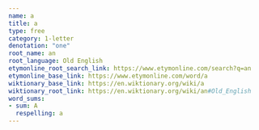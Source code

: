 ```yaml
---
name: a
title: a
type: free
category: 1-letter
denotation: "one"
root_name: an
root_language: Old English
etymonline_root_search_link: https://www.etymonline.com/search?q=an
etymonline_base_link: https://www.etymonline.com/word/a
wiktionary_base_link: https://en.wiktionary.org/wiki/a
wiktionary_root_link: https://en.wiktionary.org/wiki/an#Old_English
word_sums:
- sum: A
  respelling: a
---
```

